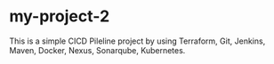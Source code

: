 # my-project-2

This is a simple CICD Pileline project by using Terraform, Git, Jenkins, Maven, Docker, Nexus, Sonarqube, Kubernetes.
